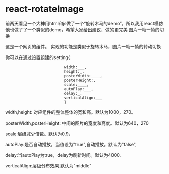 # react-rotateImage
前两天看见一个大神用html和js做了一个“旋转木马的demo”，所以我用react模仿他也做了了一个类似的demo，希望大家给出建议，做的更完美
图片一帧一帧的切换

这是一个网页的组件。 实现的功能是类似于旋转木马，图片一帧一帧的转动切换

你可以在通过设置组建的setting{

                              width:___, 
                              height:_, 
                              posterWidth:____, 
                              posterHeight:, 
                              scale:____, 
                              autoPlay:___, 
                              delay:_, 
                              verticalAlign:___  
                              }


width,height: 对应组件的整体整体的宽和高。默认为1000，270。

posterWidth,posterHeight: 中间的图片的宽度和高度。默认为640，270

scale:层级减少倍数。默认为0.9，

autoPlay:是否自动播放，当值设为"true",自动播放。默认为"false",

delay:当autoPlay为true，delay为刷新时间。默认为4000.

verticalAlign:层级分布效果.默认为"middle"

